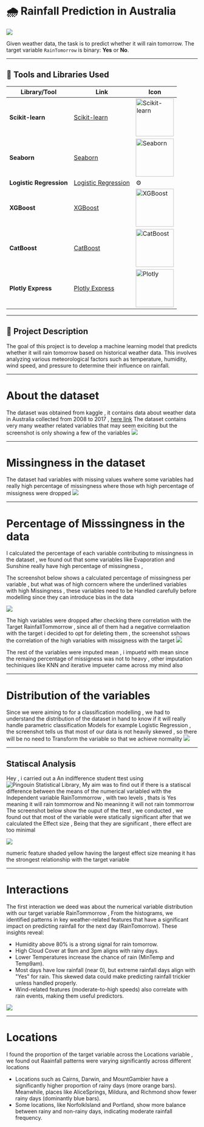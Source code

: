 # 🌧️ Rainfall Prediction in Australia  
 
![](https://i.giphy.com/media/v1.Y2lkPTc5MGI3NjExbHo2aXVkM2NyYm5hMXhyZWZwdmhwcXljbDUzcGZkaTQyYXBiNXRyNCZlcD12MV9pbnRlcm5hbF9naWZfYnlfaWQmY3Q9Zw/5torEEM8QnR95Cqg11/giphy.gif)

Given weather data, the task is to predict whether it will rain tomorrow. The target variable `RainTomorrow` is binary: **Yes** or **No**.

---

## 🚀 Tools and Libraries Used  

| **Library/Tool** | **Link** | **Icon** |
|------------------|----------|----------|
| **Scikit-learn** | [Scikit-learn](https://scikit-learn.org) | [<img src="https://scikit-learn.org/stable/_static/scikit-learn-logo-small.png" alt="Scikit-learn" width="100"/>](https://scikit-learn.org) |
| **Seaborn** | [Seaborn](https://seaborn.pydata.org) | [<img src="https://seaborn.pydata.org/_images/logo-tall-lightbg.svg" alt="Seaborn" width="100"/>](https://seaborn.pydata.org) |
| **Logistic Regression** | [Logistic Regression](https://scikit-learn.org/stable/modules/linear_model.html#logistic-regression) | ⚙️ |
| **XGBoost** | [XGBoost](https://xgboost.readthedocs.io) | [<img src="https://upload.wikimedia.org/wikipedia/commons/6/69/XGBoost_logo.png" alt="XGBoost" width="100"/>](https://xgboost.readthedocs.io) |
| **CatBoost** | [CatBoost](https://catboost.ai) | [<img src="https://upload.wikimedia.org/wikipedia/commons/0/0b/CatBoost-logo.png" alt="CatBoost" width="100"/>](https://catboost.ai) |
| **Plotly Express** | [Plotly Express](https://plotly.com/python/plotly-express/) | [<img src="https://images.plot.ly/logo/new-branding/plotly-logomark.png" alt="Plotly" width="100"/>](https://plotly.com/python/plotly-express/) |

---

## 📝 Project Description  

The goal of this project is to develop a machine learning model that predicts whether it will rain tomorrow based on historical weather data. This involves analyzing various meteorological factors such as temperature, humidity, wind speed, and pressure to determine their influence on rainfall.

---

# About the dataset 

The dataset was obtained from kaggle , it contains data about weather data in Australia collected from 2008 to 2017 , [here link](https://www.kaggle.com/datasets/trisha2094/weatheraus)
The dataset contains very many weather related variables that may seem exiciting but the screenshot is only showing a few of the variables 
![](assest/table.png)

---
# Missingness in the dataset  

The dataset had variables with missing values wwhere some variables had really high percentage of missingness where those wth high percentage of missigness were dropped
![](assest/missingness.png)

---

# Percentage of Misssingness  in the data 

I calculated the percentage of each variable contributing to missingness in the dataset , we found out that some variables like Evaporation and Sunshine really have high percentage of missingness ,

 The screenshot below shows a calculated percentage of missingness per variable , but what was of high  corncern where the underlined  variables with high Missingness , these variables need to be Handled carefully before modelling since they can introduce bias in the data 

 ![](assest/percentage.png)

 The high variables were dropped after checking there correlation with the Target RainfallTommorrow , since all of them had a negative corrrelaation with the target i decided to opt for deleting them , the screenshot sshows the correlation of the high variables with missigness with the target
 ![](assest/correlation.png)

 The rest of the variables were imputed mean , i impuetd with mean since the remaing percentage of missigness was not to  heavy , other imputation techiniques like KNN and iterative impueter came across my mind also

 ----
 # Distribution of the variables 
 
 Since we were aiming to for a classification modelling , we had to understand the distribution of the dataset in hand to know if it will really handle parametric classification Models for example Logistic Regression , the screenshot tells us that most of our data is not heavily skewed , so there will be no need to Transform the variable so that we achieve normality
 ![](assest/dist1.png)
 
 ----
 ## Statiscal Analysis
 Hey , i carried out a An indifference student ttest using ![Pingouin Statistical Library](https://pingouin-stats.org/build/html/_images/logo_pingouin.png),
 My aim was to find out if there is a statiscal difference between the means of the numerical variabled with the Independent variable RainTommorrow , with two levels , thats is Yes meaning it will rain tommorrow and No meaninng it will not rain tommorrow 
 The screenshot below show the ouput of the ttest , we conducted , we found out that most of the variable were statically significant after that we calculated the Effect size , Being that they are significant , there effect are too minimal 

 ![](assest/statiscal.png)

 numeric feature shaded yellow having the largest effect size meaning it has the strongest relationship with the target variable

 ----
 # Interactions
 The first interaction we deed was about the numerical variable distribution with our target variable RainTommorrow , From the  histograms, we identified patterns in key weather-related features that have a significant impact on predicting rainfall for the next day (RainTomorrow). These insights reveal:
 
 * Humidity above 80% is a strong signal for rain tomorrow.
 * High Cloud Cover at 9am and 3pm aligns with rainy days.
 * Lower Temperatures increase the chance of rain (MinTemp and Temp9am).
 * Most days have low rainfall (near 0), but extreme rainfall days align with "Yes" for rain. This skewed data could make predicting rainfall trickier unless handled properly.
 * Wind-related features (moderate-to-high speeds) also correlate with rain events, making them useful predictors.
 

 ![](assest/interactions.png)

 ---
 # Locations 
 I found the proportion of the target variable across the Locations variable , we found out Raainfall patterns were varying significantly across different locations 
 *  Locations such as Cairns, Darwin, and MountGambier have a significantly higher proportion of rainy days (more orange bars). Meanwhile, places like AliceSprings, Mildura, and Richmond show fewer rainy days (dominantly blue bars).
 *  Some locations, like NorfolkIsland and Portland, show more balance between rainy and non-rainy days, indicating moderate rainfall frequency.
![]()
 
 

 


 
 
 








